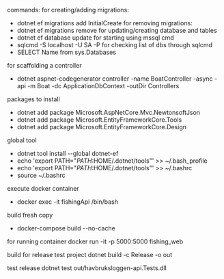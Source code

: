 commands:
 for creating/adding migrations:
- dotnet ef migrations add InitialCreate
 for removing migrations:
 - dotnet ef migrations remove
 for updating/creating database and tables
 - dotnet ef database update
 for starting using mssql cmd
 - sqlcmd -S localhost -U SA -P 
for checking list of dbs through sqlcmd
- SELECT Name from sys.Databases

for scaffolding a controller
- dotnet aspnet-codegenerator controller -name BoatController -async -api -m Boat -dc ApplicationDbContext -outDir Controllers



packages to install
- dotnet add package Microsoft.AspNetCore.Mvc.NewtonsoftJson
- dotnet add package Microsoft.EntityFrameworkCore.Tools
- dotnet add package Microsoft.EntityFrameworkCore.Design


global tool
- dotnet tool install --global dotnet-ef 
- echo 'export PATH="$PATH:$HOME/.dotnet/tools"' >> ~/.bash_profile
- echo 'export PATH="$PATH:$HOME/.dotnet/tools"' >> ~/.bashrc
- source ~/.bashrc


execute docker container
- docker exec -it fishingApi /bin/bash


build fresh copy
- docker-compose build --no-cache

for running container
docker run -it -p 5000:5000 fishing_web

build for release test project
dotnet build -c Release -o out

test release 
dotnet test out/havbruksloggen-api.Tests.dll 